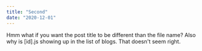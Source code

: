```yaml
---
title: "Second"
date: "2020-12-01"
---
```


Hmm what if you want the post title to be different than the file name? Also why is [id].js showing up in the list of blogs. That doesn't seem right.